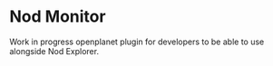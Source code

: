 
# Nod Monitor

Work in progress openplanet plugin for developers to be able to use alongside
Nod Explorer.
